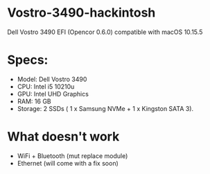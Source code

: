 # Vostro-3490-hackintosh
Dell Vostro 3490 EFI (Opencor 0.6.0) compatible with macOS 10.15.5

# Specs:

- Model: Dell Vostro 3490
- CPU: Intel i5 10210u
- GPU: Intel UHD Graphics
- RAM: 16 GB
- Storage: 2 SSDs ( 1 x Samsung NVMe + 1 x Kingston SATA 3).

# What doesn't work

- WiFi + Bluetooth (mut replace module)
- Ethernet (will come with a fix soon)
